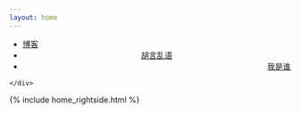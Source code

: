 ```yaml
---
layout: home
---
```


<div class="index-content blog">
    <div class="section">

<ul class="artical-cate">
    <li ><a href="/"><span>博客</span></a></li>
    <li style="text-align:center"><a href="/misc"><span>胡言乱语</span></a></li>
    <li class="on" style="text-align:right"><a href="/profile"><span>我是谁</span></a></li>
</ul>

<div class="cate-bar"><span id="cateBar"></span></div>

    </div>
  {% include home_rightside.html %}
    </div>
</div>

